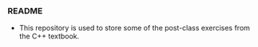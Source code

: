 ### README
- This repository is used to store some of the post-class exercises from the C++ textbook.